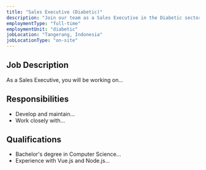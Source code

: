 ```yaml
---
title: "Sales Executive (Diabetic)"
description: "Join our team as a Sales Executive in the Diabetic sector, where you will play a crucial role in promoting our innovative diabetic care products."
employmentType: "full-time"
employmentUnit: "diabetic"
jobLocation: "Tangerang, Indonesia"
jobLocationType: "on-site"
---
```


## Job Description

As a Sales Executive, you will be working on...

## Responsibilities

- Develop and maintain...
- Work closely with...

## Qualifications

- Bachelor's degree in Computer Science...
- Experience with Vue.js and Node.js...
